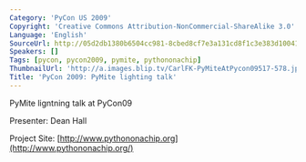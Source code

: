 ```yaml
---
Category: 'PyCon US 2009'
Copyright: 'Creative Commons Attribution-NonCommercial-ShareAlike 3.0'
Language: 'English'
SourceUrl: http://05d2db1380b6504cc981-8cbed8cf7e3a131cd8f1c3e383d10041.r93.cf2.rackcdn.com/pycon-us-2009/208_pycon-2009-pymite-lighting-talk.mp4
Speakers: []
Tags: [pycon, pycon2009, pymite, pythononachip]
ThumbnailUrl: 'http://a.images.blip.tv/CarlFK-PyMiteAtPycon09517-578.jpg'
Title: 'PyCon 2009: PyMite lighting talk'
---
```

PyMite ligntning talk at PyCon09

  
Presenter: Dean Hall

  
Project Site: [http://www.pythononachip.org](http://www.pythononachip.org/)

